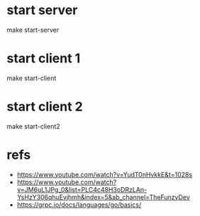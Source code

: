 # start server

make start-server

# start client 1

make start-client

# start client 2

make start-client2

# refs

- https://www.youtube.com/watch?v=YudT0nHvkkE&t=1028s
- https://www.youtube.com/watch?v=JM6uL1JPg_0&list=PLC4c48H3oDRzLAn-YsHzY306qhuEvjhmh&index=5&ab_channel=TheFunzyDev
- https://grpc.io/docs/languages/go/basics/